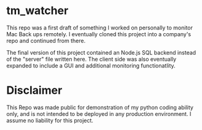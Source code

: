 # tm_watcher
This repo was a first draft of something I worked on personally to monitor Mac Back ups remotely. I eventually cloned this project into a company's repo and continued from there.

The final version of this project contained an Node.js SQL backend instead of the "server" file written here. The client side was also eventually expanded to include a GUI and additional monitoring functionatlity.

# Disclaimer
This Repo was made public for demonstration of my python coding ability only, and is not intended to be deployed in any production environment. I assume no liability for this project.
